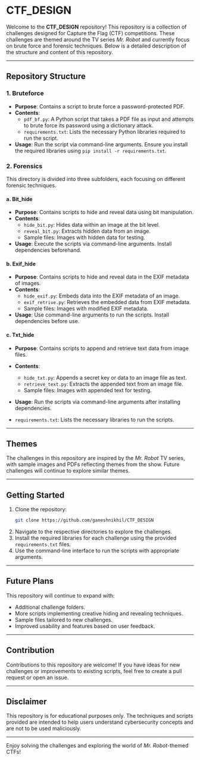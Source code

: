 # CTF_DESIGN

Welcome to the **CTF_DESIGN** repository! This repository is a collection of challenges designed for Capture the Flag (CTF) competitions. These challenges are themed around the TV series *Mr. Robot* and currently focus on brute force and forensic techniques. Below is a detailed description of the structure and content of this repository.

---

## Repository Structure

### 1. **Bruteforce**
- **Purpose**: Contains a script to brute force a password-protected PDF.
- **Contents**:
  - `pdf_bf.py`: A Python script that takes a PDF file as input and attempts to brute force its password using a dictionary attack.
  - `requirements.txt`: Lists the necessary Python libraries required to run the script.
- **Usage**: Run the script via command-line arguments. Ensure you install the required libraries using `pip install -r requirements.txt`.

### 2. **Forensics**
This directory is divided into three subfolders, each focusing on different forensic techniques.

#### **a. Bit_hide**
- **Purpose**: Contains scripts to hide and reveal data using bit manipulation.
- **Contents**:
  - `hide_bit.py`: Hides data within an image at the bit level.
  - `reveal_bit.py`: Extracts hidden data from an image.
  - Sample files: Images with hidden data for testing.
- **Usage**: Execute the scripts via command-line arguments. Install dependencies beforehand.

#### **b. Exif_hide**
- **Purpose**: Contains scripts to hide and reveal data in the EXIF metadata of images.
- **Contents**:
  - `hide_exif.py`: Embeds data into the EXIF metadata of an image.
  - `exif_retrive.py`: Retrieves the embedded data from EXIF metadata.
  - Sample files: Images with modified EXIF metadata.
- **Usage**: Use command-line arguments to run the scripts. Install dependencies before use.

#### **c. Txt_hide**
- **Purpose**: Contains scripts to append and retrieve text data from image files.
- **Contents**:
  - `hide_txt.py`: Appends a secret key or data to an image file as text.
  - `retrieve_text.py`: Extracts the appended text from an image file.
  - Sample files: Images with appended text for testing.
- **Usage**: Run the scripts via command-line arguments after installing dependencies.
  
- `requirements.txt`: Lists the necessary libraries to run the scripts.
---

## Themes
The challenges in this repository are inspired by the *Mr. Robot* TV series, with sample images and PDFs reflecting themes from the show. Future challenges will continue to explore similar themes.

---

## Getting Started
1. Clone the repository:
   ```bash
   git clone https://github.com/ganeshnikhil/CTF_DESIGN
   ```
2. Navigate to the respective directories to explore the challenges.
3. Install the required libraries for each challenge using the provided `requirements.txt` files.
4. Use the command-line interface to run the scripts with appropriate arguments.

---

## Future Plans
This repository will continue to expand with:
- Additional challenge folders.
- More scripts implementing creative hiding and revealing techniques.
- Sample files tailored to new challenges.
- Improved usability and features based on user feedback.

---

## Contribution
Contributions to this repository are welcome! If you have ideas for new challenges or improvements to existing scripts, feel free to create a pull request or open an issue.

---

## Disclaimer
This repository is for educational purposes only. The techniques and scripts provided are intended to help users understand cybersecurity concepts and are not to be used maliciously.

---

Enjoy solving the challenges and exploring the world of *Mr. Robot*-themed CTFs!


